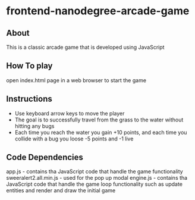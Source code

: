 frontend-nanodegree-arcade-game
===============================

## About 
This is a classic arcade game that is developed using JavaScript


## How To play
open index.html page in a web browser to start the game

## Instructions
* Use keyboard arrow keys to move the player
* The goal is to successfully travel from the grass to the water without hitting any bugs
* Each time you reach the water you gain +10 points, and each time you collide with a bug you loose -5 points and -1 live

## Code Dependencies

app.js - contains tha JavaScript code that handle the game functionality
sweeralert2.all.min.js - used for the pop up modal 
engine.js - contains tha JavaScript code that handle the game loop functionality such as update entities and render and draw the initial game
 